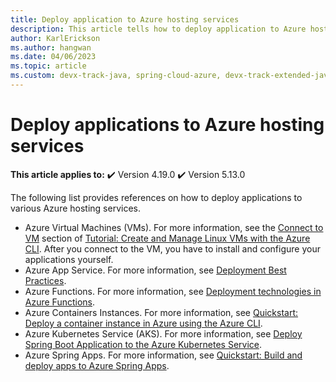 ```yaml
---
title: Deploy application to Azure hosting services
description: This article tells how to deploy application to Azure hosting services
author: KarlErickson
ms.author: hangwan
ms.date: 04/06/2023
ms.topic: article
ms.custom: devx-track-java, spring-cloud-azure, devx-track-extended-java
---
```


# Deploy applications to Azure hosting services

**This article applies to:** ✔️ Version 4.19.0 ✔️ Version 5.13.0

The following list provides references on how to deploy applications to various Azure hosting services.

- Azure Virtual Machines (VMs). For more information, see the [Connect to VM](/azure/virtual-machines/linux/tutorial-manage-vm#connect-to-vm) section of [Tutorial: Create and Manage Linux VMs with the Azure CLI](/azure/virtual-machines/linux/tutorial-manage-vm). After you connect to the VM, you have to install and configure your applications yourself.
- Azure App Service. For more information, see [Deployment Best Practices](/azure/app-service/deploy-best-practices).
- Azure Functions. For more information, see [Deployment technologies in Azure Functions](/azure/azure-functions/functions-deployment-technologies).
- Azure Containers Instances. For more information, see [Quickstart: Deploy a container instance in Azure using the Azure CLI](/azure/container-instances/container-instances-quickstart).
- Azure Kubernetes Service (AKS). For more information, see [Deploy Spring Boot Application to the Azure Kubernetes Service](./deploy-spring-boot-java-app-on-kubernetes.md).
- Azure Spring Apps. For more information, see [Quickstart: Build and deploy apps to Azure Spring Apps](/azure/spring-apps/quickstart-deploy-apps?tabs=Azure-CLI&pivots=programming-language-java).

